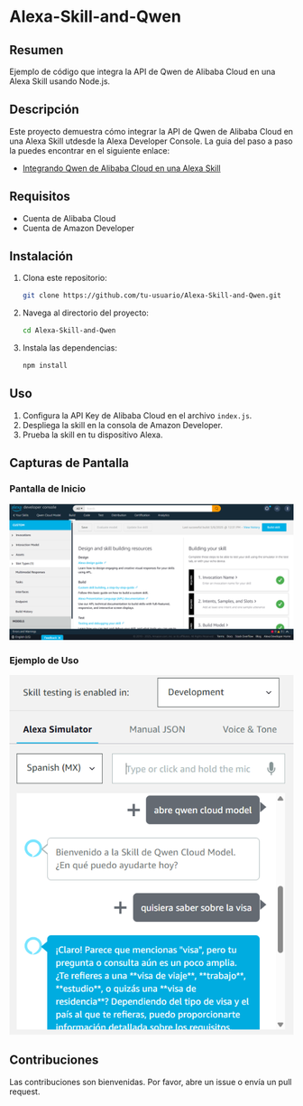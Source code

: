 # Alexa-Skill-and-Qwen

## Resumen
Ejemplo de código que integra la API de Qwen de Alibaba Cloud en una Alexa Skill usando Node.js.

## Descripción

Este proyecto demuestra cómo integrar la API de Qwen de Alibaba Cloud en una Alexa Skill utdesde la Alexa Developer Console. La guia del paso a paso la puedes encontrar en el siguiente enlace:

- [Integrando Qwen de Alibaba Cloud en una Alexa Skill](https://vicenteguzman.com/alexa/2025-03-06-alexa-and-qwen/)

## Requisitos

- Cuenta de Alibaba Cloud
- Cuenta de Amazon Developer

## Instalación

1. Clona este repositorio:

    ```bash
    git clone https://github.com/tu-usuario/Alexa-Skill-and-Qwen.git
    ```
2. Navega al directorio del proyecto:
    ```bash
    cd Alexa-Skill-and-Qwen
    ```
3. Instala las dependencias:
    ```bash
    npm install
    ```

## Uso

1. Configura la API Key de Alibaba Cloud en el archivo `index.js`.
2. Despliega la skill en la consola de Amazon Developer.
3. Prueba la skill en tu dispositivo Alexa.

## Capturas de Pantalla

### Pantalla de Inicio
![Pantalla de Inicio](screenshots/00.png)

### Ejemplo de Uso
![Ejemplo de Uso](screenshots/01.png)

## Contribuciones

Las contribuciones son bienvenidas. Por favor, abre un issue o envía un pull request.

